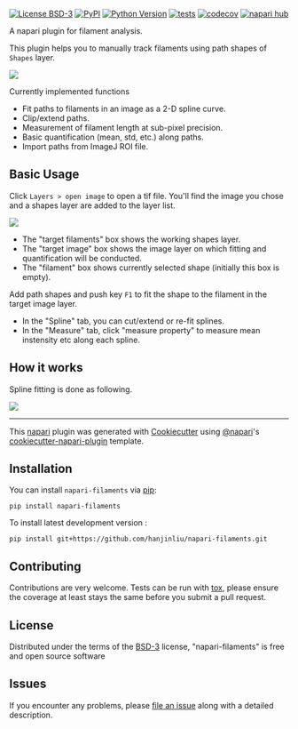 
[![License BSD-3](https://img.shields.io/pypi/l/napari-filaments.svg?color=green)](https://github.com/hanjinliu/napari-filaments/raw/main/LICENSE)
[![PyPI](https://img.shields.io/pypi/v/napari-filaments.svg?color=green)](https://pypi.org/project/napari-filaments)
[![Python Version](https://img.shields.io/pypi/pyversions/napari-filaments.svg?color=green)](https://python.org)
[![tests](https://github.com/hanjinliu/napari-filaments/workflows/tests/badge.svg)](https://github.com/hanjinliu/napari-filaments/actions)
[![codecov](https://codecov.io/gh/hanjinliu/napari-filaments/branch/main/graph/badge.svg)](https://codecov.io/gh/hanjinliu/napari-filaments)
[![napari hub](https://img.shields.io/endpoint?url=https://api.napari-hub.org/shields/napari-filaments)](https://napari-hub.org/plugins/napari-filaments)

A napari plugin for filament analysis.

This plugin helps you to manually track filaments using path shapes of `Shapes` layer.

![](https://github.com/hanjinliu/napari-filaments/raw/main/resources/fit.gif)

Currently implemented functions

- Fit paths to filaments in an image as a 2-D spline curve.
- Clip/extend paths.
- Measurement of filament length at sub-pixel precision.
- Basic quantification (mean, std, etc.) along paths.
- Import paths from ImageJ ROI file.

Basic Usage
-----------

Click `Layers > open image` to open a tif file. You'll find the image you chose and a shapes layer are added to the layer list.

![](https://github.com/hanjinliu/napari-filaments/raw/main/resources/fig-1.png)

- The "target filaments" box shows the working shapes layer.
- The "target image" box shows the image layer on which fitting and quantification will be conducted.
- The "filament" box shows currently selected shape (initially this box is empty).

Add path shapes and push key `F1` to fit the shape to the filament in the target image layer.

- In the "Spline" tab, you can cut/extend or re-fit splines.
- In the "Measure" tab, click "measure property" to measure mean instensity etc along each spline.

How it works
------------

Spline fitting is done as following.

![](https://github.com/hanjinliu/napari-filaments/raw/main/resources/fig-2.png)


----------------------------------

This [napari] plugin was generated with [Cookiecutter] using [@napari]'s [cookiecutter-napari-plugin] template.


## Installation

You can install `napari-filaments` via [pip]:

    pip install napari-filaments



To install latest development version :

    pip install git+https://github.com/hanjinliu/napari-filaments.git


## Contributing

Contributions are very welcome. Tests can be run with [tox], please ensure
the coverage at least stays the same before you submit a pull request.

## License

Distributed under the terms of the [BSD-3] license,
"napari-filaments" is free and open source software

## Issues

If you encounter any problems, please [file an issue] along with a detailed description.

[napari]: https://github.com/napari/napari
[Cookiecutter]: https://github.com/audreyr/cookiecutter
[@napari]: https://github.com/napari
[MIT]: http://opensource.org/licenses/MIT
[BSD-3]: http://opensource.org/licenses/BSD-3-Clause
[GNU GPL v3.0]: http://www.gnu.org/licenses/gpl-3.0.txt
[GNU LGPL v3.0]: http://www.gnu.org/licenses/lgpl-3.0.txt
[Apache Software License 2.0]: http://www.apache.org/licenses/LICENSE-2.0
[Mozilla Public License 2.0]: https://www.mozilla.org/media/MPL/2.0/index.txt
[cookiecutter-napari-plugin]: https://github.com/napari/cookiecutter-napari-plugin

[file an issue]: https://github.com/hanjinliu/napari-filaments/issues

[napari]: https://github.com/napari/napari
[tox]: https://tox.readthedocs.io/en/latest/
[pip]: https://pypi.org/project/pip/
[PyPI]: https://pypi.org/
